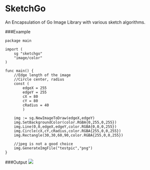 SketchGo
========

An Encapsulation of Go Image Library with various sketch algorithms.

###Example
```
package main

import (
	sg "sketchgo"
	"image/color"
)

func main() {
	//Edge length of the image
	//Circle center, radius
	const (
		edgeX = 255
		edgeY = 255
		cX = 80
		cY = 80
		cRadius = 40
		)
	
	img := sg.NewImageToDraw(edgeX,edgeY)
	img.SetBackgroundColor(color.RGBA{0,255,0,255})
	img.Line(0,0,edgeX,edgeY,color.RGBA{0,0,0,255})
	img.Circle(cX,cY,cRadius,color.RGBA{255,0,0,255})
	img.Rectangle(30,30,60,90,color.RGBA{255,0,0,255})

	//jpeg is not a good choice
	img.GenerateImgFile("testpic","png")
}
```

###Output
![](https://lh3.googleusercontent.com/-CFBgTcr8Hjs/VEh5BLF-ExI/AAAAAAAAAKM/2rqCXsgHX28/s255-no/testpic.png)